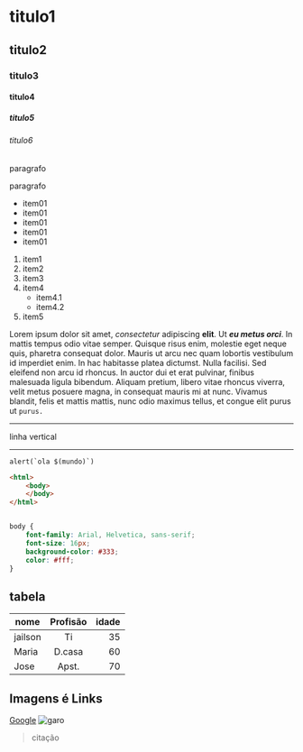# titulo1

## titulo2

### titulo3

#### titulo4

##### titulo5

###### titulo6

paragrafo

paragrafo

- item01
- item01
- item01
- item01
- item01

1. item1
1. item2
1. item3
1. item4
    - item4.1
    - item4.2
1. item5

Lorem ipsum dolor sit amet, *consectetur* adipiscing **elit**. Ut ***eu metus orci***. In mattis tempus odio vitae semper. Quisque risus enim, molestie eget neque quis, pharetra consequat dolor. Mauris ut arcu nec quam lobortis vestibulum id imperdiet enim. In hac habitasse platea dictumst. Nulla facilisi. Sed eleifend non arcu id rhoncus. In auctor dui et erat pulvinar, finibus malesuada ligula bibendum. Aliquam pretium, libero vitae rhoncus viverra, velit metus posuere magna, in consequat mauris mi at nunc. Vivamus blandit, felis et mattis mattis, nunc odio maximus tellus, et congue elit purus ut `purus.`

---
linha vertical

---

``alert(`ola $(mundo)`)``

```html
<html>
    <body>
    </body>
</html>
```

```css

body {
    font-family: Arial, Helvetica, sans-serif;
    font-size: 16px;
    background-color: #333;
    color: #fff;
}
```

## tabela

| nome   | Profisão  | idade |
| -----  |:---------:| -----:|
| jailson| Ti        | 35    |
| Maria  | D.casa    | 60    |
| Jose   | Apst.     | 70    |

## Imagens é Links

[Google](https://google.com "google.com")
![garo](https://robustus.com.br/wp-content/webp-express/webp-images/uploads/2022/02/gato-adulto-banner-1.png.webp "gato")

>citação
